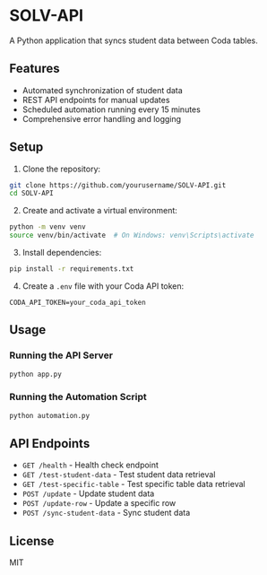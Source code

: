 # SOLV-API

A Python application that syncs student data between Coda tables.

## Features

- Automated synchronization of student data
- REST API endpoints for manual updates
- Scheduled automation running every 15 minutes
- Comprehensive error handling and logging

## Setup

1. Clone the repository:
```bash
git clone https://github.com/yourusername/SOLV-API.git
cd SOLV-API
```

2. Create and activate a virtual environment:
```bash
python -m venv venv
source venv/bin/activate  # On Windows: venv\Scripts\activate
```

3. Install dependencies:
```bash
pip install -r requirements.txt
```

4. Create a `.env` file with your Coda API token:
```
CODA_API_TOKEN=your_coda_api_token
```

## Usage

### Running the API Server
```bash
python app.py
```

### Running the Automation Script
```bash
python automation.py
```

## API Endpoints

- `GET /health` - Health check endpoint
- `GET /test-student-data` - Test student data retrieval
- `GET /test-specific-table` - Test specific table data retrieval
- `POST /update` - Update student data
- `POST /update-row` - Update a specific row
- `POST /sync-student-data` - Sync student data

## License

MIT 